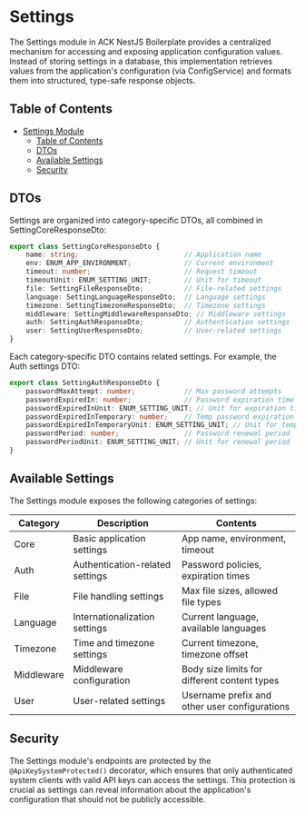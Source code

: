 # Settings

The Settings module in ACK NestJS Boilerplate provides a centralized mechanism for accessing and exposing application configuration values. Instead of storing settings in a database, this implementation retrieves values from the application's configuration (via ConfigService) and formats them into structured, type-safe response objects.

## Table of Contents

- [Settings Module](#settings-module)
  - [Table of Contents](#table-of-contents)
  - [DTOs](#dtos)
  - [Available Settings](#available-settings)
  - [Security](#security)


## DTOs

Settings are organized into category-specific DTOs, all combined in SettingCoreResponseDto:

```typescript
export class SettingCoreResponseDto {
    name: string;                          // Application name
    env: ENUM_APP_ENVIRONMENT;             // Current environment
    timeout: number;                       // Request timeout
    timeoutUnit: ENUM_SETTING_UNIT;        // Unit for timeout
    file: SettingFileResponseDto;          // File-related settings
    language: SettingLanguageResponseDto;  // Language settings
    timezone: SettingTimezoneResponseDto;  // Timezone settings
    middleware: SettingMiddlewareResponseDto; // Middleware settings
    auth: SettingAuthResponseDto;          // Authentication settings
    user: SettingUserResponseDto;          // User-related settings
}
```

Each category-specific DTO contains related settings. For example, the Auth settings DTO:

```typescript
export class SettingAuthResponseDto {
    passwordMaxAttempt: number;            // Max password attempts
    passwordExpiredIn: number;             // Password expiration time
    passwordExpiredInUnit: ENUM_SETTING_UNIT; // Unit for expiration time
    passwordExpiredInTemporary: number;    // Temp password expiration time
    passwordExpiredInTemporaryUnit: ENUM_SETTING_UNIT; // Unit for temp expiration
    passwordPeriod: number;                // Password renewal period
    passwordPeriodUnit: ENUM_SETTING_UNIT; // Unit for renewal period
}
```

## Available Settings

The Settings module exposes the following categories of settings:

| Category    | Description                                      | Contents                                                |
|-------------|--------------------------------------------------|--------------------------------------------------------|
| Core        | Basic application settings                       | App name, environment, timeout                          |
| Auth        | Authentication-related settings                  | Password policies, expiration times                     |
| File        | File handling settings                           | Max file sizes, allowed file types                      |
| Language    | Internationalization settings                    | Current language, available languages                   |
| Timezone    | Time and timezone settings                       | Current timezone, timezone offset                       |
| Middleware  | Middleware configuration                         | Body size limits for different content types            |
| User        | User-related settings                            | Username prefix and other user configurations           |


## Security

The Settings module's endpoints are protected by the `@ApiKeySystemProtected()` decorator, which ensures that only authenticated system clients with valid API keys can access the settings. This protection is crucial as settings can reveal information about the application's configuration that should not be publicly accessible.
